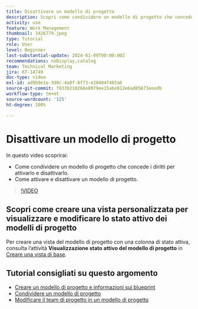 ```yaml
---
title: Disattivare un modello di progetto
description: Scopri come condividere un modello di progetto che concede i diritti per attivarlo e disattivarlo e come attivare e disattivare un modello di progetto.
activity: use
feature: Work Management
thumbnail: 3426779.jpeg
type: Tutorial
role: User
level: Beginner
last-substantial-update: 2024-01-09T00:00:00Z
recommendations: noDisplay,catalog
team: Technical Marketing
jira: KT-14749
doc-type: video
exl-id: ad9b9e1e-3d8c-4a0f-8f73-e204047485a6
source-git-commit: f033b210268e8979ee15abe812e6ad85673eeedb
workflow-type: tm+mt
source-wordcount: '125'
ht-degree: 100%

---
```


# Disattivare un modello di progetto

In questo video scoprirai:

* Come condividere un modello di progetto che concede i diritti per attivarlo e disattivarlo.
* Come attivare e disattivare un modello di progetto.

>[!VIDEO](https://video.tv.adobe.com/v/3426779/?quality=12&learn=on)

## Scopri come creare una vista personalizzata per visualizzare e modificare lo stato attivo dei modelli di progetto

Per creare una vista del modello di progetto con una colonna di stato attiva, consulta l’attività **Visualizzazione stato attivo del modello di progetto** in [Creare una vista di base](https://experienceleague.adobe.com/docs/workfront-learn/tutorials-workfront/reporting/basic-reporting/create-a-basic-view.html?lang=it).

## Tutorial consigliati su questo argomento

* [Creare un modello di progetto e informazioni sui blueprint](/help/manage-work/create-and-manage-project-templates/create-a-project-template.md)
* [Condividere un modello di progetto](/help/manage-work/create-and-manage-project-templates/share-a-project-template.md)
* [Modificare il team di progetto in un modello di progetto](/help/manage-work/create-and-manage-project-templates/edit-the-project-team-in-a-project-template.md)
